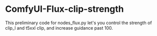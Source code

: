 # ComfyUI-Flux-clip-strength
This preliminary code for nodes_flux.py let's you control the strength of clip_l and t5xxl clip, and increase guidance past 100.
